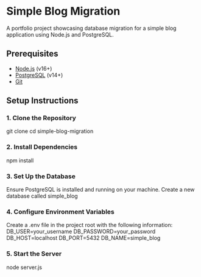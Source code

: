 # Simple Blog Migration
A portfolio project showcasing database migration for a simple blog application using Node.js and PostgreSQL.

## Prerequisites
- [Node.js](https://nodejs.org/) (v16+)
- [PostgreSQL](https://www.postgresql.org/) (v14+)
- [Git](https://git-scm.com/)

## Setup Instructions

### 1. Clone the Repository
git clone <repository-url>
cd simple-blog-migration

### 2. Install Dependencies
npm install

### 3. Set Up the Database
Ensure PostgreSQL is installed and running on your machine.
Create a new database called simple_blog

### 4. Configure Environment Variables
Create a .env file in the project root with the following information:
DB_USER=your_username
DB_PASSWORD=your_password
DB_HOST=localhost
DB_PORT=5432
DB_NAME=simple_blog

### 5. Start the Server
node server.js

